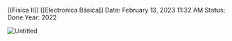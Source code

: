 [[Física II]] [[Electronica Básica]]
Date: February 13, 2023 11:32 AM
Status: Done
Year: 2022

![Untitled](Images/Campo%20Eléctrico%20de%20una%20Carga/Untitled.png)